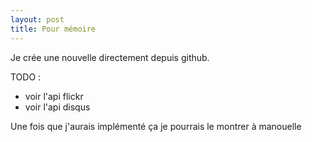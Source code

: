 ```yaml
---
layout: post
title: Pour mémoire
---
```


Je crée une nouvelle directement depuis github.

TODO :

* voir l'api flickr
* voir l'api disqus

Une fois que j'aurais implémenté ça je pourrais le montrer à manouelle
